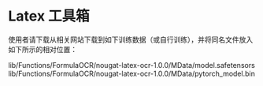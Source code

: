 # Latex 工具箱

使用者请下载从相关网站下载到如下训练数据（或自行训练），并将同名文件放入如下所示的相对位置：

lib/Functions/FormulaOCR/nougat-latex-ocr-1.0.0/MData/model.safetensors
lib/Functions/FormulaOCR/nougat-latex-ocr-1.0.0/MData/pytorch_model.bin